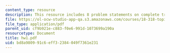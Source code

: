 ```yaml
---
content_type: resource
description: This resource includes 8 problem statements on complete tripartite graph.
file: https://ol-ocw-studio-app-qa.s3.amazonaws.com/courses/18-318-topics-in-algebraic-combinatorics-spring-2006/bd8a980991c6eff32384049f7361e231_hw1.pdf
file_type: application/pdf
parent_uid: cf9b921e-c883-f0e6-991d-1073699a190a
resourcetype: Document
title: hw1.pdf
uid: bd8a9809-91c6-eff3-2384-049f7361e231
---
```

